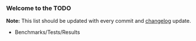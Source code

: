 ### Welcome to the TODO ##

**Note:** This list should be updated with every commit and [changelog](https://github.com/wilseypa/rphash-golang/tree/master/CHANGELOG.md) update.

+ Benchmarks/Tests/Results
